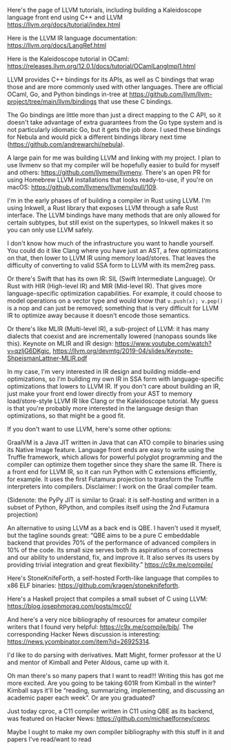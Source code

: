 Here's the page of LLVM tutorials, including building a Kaleidoscope
language front end using C++ and LLVM
https://llvm.org/docs/tutorial/index.html

Here is the LLVM IR language documentation:
https://llvm.org/docs/LangRef.html

Here is the Kaleidoscope tutorial in OCaml:
https://releases.llvm.org/12.0.1/docs/tutorial/OCamlLangImpl1.html

LLVM provides C++ bindings for its APIs, as well as C bindings that wrap
those and are more commonly used with other languages. There are
official OCaml, Go, and Python bindings in-tree at
https://github.com/llvm/llvm-project/tree/main/llvm/bindings that use
these C bindings.

The Go bindings are little more than just a direct mapping to the C API,
so it doesn't take advantage of extra guarantees from the Go type system
and is not particularly idiomatic Go, but it gets the job done. I used
these bindings for Nebula and would pick a different bindings library
next time (https://github.com/andrewarchi/nebula).

A large pain for me was building LLVM and linking with my project. I
plan to use llvmenv so that my compiler will be hopefully easier to
build for myself and others: https://github.com/llvmenv/llvmenv. There's
an open PR for using Homebrew LLVM installations that looks
ready-to-use, if you're on macOS:
https://github.com/llvmenv/llvmenv/pull/109.

I'm in the early phases of of building a compiler in Rust using LLVM.
I'm using Inkwell, a Rust library that exposes LLVM through a safe Rust
interface. The LLVM bindings have many methods that are only allowed for
certain subtypes, but still exist on the supertypes, so Inkwell makes it
so you can only use LLVM safely.

I don't know how much of the infrastructure you want to handle yourself.
You could do it like Clang where you have just an AST, a few
optimizations on that, then lower to LLVM IR using memory load/stores.
That leaves the difficulty of converting to valid SSA form to LLVM with
its mem2reg pass.

Or there's Swift that has its own IR: SIL (Swift Intermediate Language).
Or Rust with HIR (High-level IR) and MIR (Mid-level IR). That gives more
language-specific optimization capabilities. For example, it could
choose to model operations on a vector type and would know that
`v.push(x); v.pop()` is a nop and can just be removed; something that is
very difficult for LLVM IR to optimize away because it doesn't encode
those semantics.

Or there's like MLIR (Multi-level IR), a sub-project of LLVM: it has
many dialects that coexist and are incrementally lowered (nanopass
sounds like this). Keynote on MLIR and IR design:
https://www.youtube.com/watch?v=qzljG6DKgic,
https://llvm.org/devmtg/2019-04/slides/Keynote-ShpeismanLattner-MLIR.pdf

In my case, I'm very interested in IR design and building middle-end
optimizations, so I'm building my own IR in SSA form with
language-specific optimizations that lowers to LLVM IR. If you don't
care about building an IR, just make your front end lower directly from
your AST to memory load/store-style LLVM IR like Clang or the
Kaleidoscope tutorial. My guess is that you're probably more interested
in the language design than optimizations, so that might be a good fit.

If you don't want to use LLVM, here's some other options:

GraalVM is a Java JIT written in Java that can ATO compile to binaries
using its Native Image feature. Language front ends are easy to write
using the Truffle framework, which allows for powerful polyglot
programming and the compiler can optimize them together since they share
the same IR. There is a front end for LLVM IR, so it can run Python with
C extensions efficiently, for example. It uses the first Futamura
projection to transform the Truffle interpreters into compilers.
Disclaimer: I work on the Graal compiler team.

(Sidenote: the PyPy JIT is similar to Graal: it is self-hosting and
written in a subset of Python, RPython, and compiles itself using the
2nd Futamura projection)

An alternative to using LLVM as a back end is QBE. I haven't used it
myself, but the tagline sounds great: “QBE aims to be a pure C
embeddable backend that provides 70% of the performance of advanced
compilers in 10% of the code. Its small size serves both its aspirations
of correctness and our ability to understand, fix, and improve it. It
also serves its users by providing trivial integration and great
flexibility.” https://c9x.me/compile/

Here's StoneKnifeForth, a self-hosted Forth-like language that compiles
to x86 ELF binaries: https://github.com/kragen/stoneknifeforth.

Here's a Haskell project that compiles a small subset of C using LLVM:
https://blog.josephmorag.com/posts/mcc0/

And here's a very nice bibliography of resources for amateur compiler
writers that I found very helpful: https://c9x.me/compile/bib/. The
corresponding Hacker News discussion is interesting:
https://news.ycombinator.com/item?id=26925314.

I'd like to do parsing with derivatives. Matt Might, former professor at
the U and mentor of Kimball and Peter Aldous, came up with it.

Oh man there's so many papers that I want to read!!! Writing this has
got me more excited. Are you going to be taking 601R from Kimball in the
winter? Kimball says it'll be “reading, summarizing, implementing, and
discussing an academic paper each week”. Or are you graduated?

Just today cproc, a C11 compiler written in C11 using QBE as its
backend, was featured on Hacker News:
https://github.com/michaelforney/cproc

Maybe I ought to make my own compiler bibliography with this stuff in it
and papers I've read/want to read
